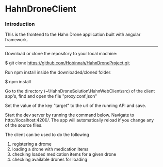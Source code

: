 # HahnDroneClient

### Introduction

This is the frontend to the Hahn Drone application built with angular framework.

---
Download or clone the repository to your local machine:


$ git clone https://github.com/Hobinnah/HahnDroneProject.git



Run npm install inside the downloaded/cloned folder:


$ npm install

Go to the directory (~\HahnDroneSolution\HahnWebClient\src) of the client app's, find and open the file "proxy.conf.json"

Set the value of the key "target" to the url of the running API and save.

Start the dev server by running the command below. Navigate to http://localhost:4200/. 
The app will automatically reload if you change any of the source files.

The client can be used to do the following
1. registering a drome
2. loading a drone with medication items
3. checking loaded medication items for a given drone
4. checking available drones for loading


